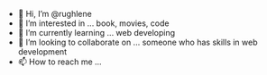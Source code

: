 - 👋 Hi, I’m @rughlene
- 👀 I’m interested in ... book, movies, code
- 🌱 I’m currently learning ... web developing 
- 💞️ I’m looking to collaborate on ... someone who has skills in web development 
- 📫 How to reach me ... 

<!---
rughlene/rughlene is a ✨ special ✨ repository because its `README.md` (this file) appears on your GitHub profile.
You can click the Preview link to take a look at your changes.
--->
